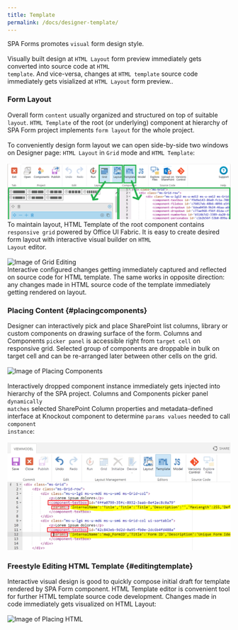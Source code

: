 ```yaml
---
title: Template
permalink: /docs/designer-template/
---
```


SPA Forms promotes <code>visual</code> form design style. 
<br/>
<br/>
Visually built design at <code>HTML Layout</code> form preview immediately gets converted into source code at <code>HTML template</code>. And vice-versa, changes at <code>HTML template</code> source code immediately gets visialized at <code>HTML Layout</code> form preview..
### Form Layout
Overall form <code>content</code> usually organized and structured on top of suitable <code>layout</code>. <code>HTML Template</code> of the root (or underlying) component at hierarchy of SPA Form project implements <code>form layout</code> for the whole project.
<br/>
<br/>
To conveniently design form layout we can open side-by-side two windows on Designer page: <code>HTML Layout</code> in <code>Grid</code> mode and <code>HTML Template</code>: 
<br/>
<br/>
![Image of Layout Ribbon](/img/form-ribbon-layout.png)
<br/>
To maintain layout, HTML Template of the root component contains <code>responsive grid</code> powered by Office UI Fabric. It is easy to create desired form layout with interactive visual builder on <code>HTML Layout</code> editor. 
<br/>
<br/>
![Image of Grid Editing](/img/form-gridediting.gif)
<br/>
Interactive configured changes getting immediately captured and reflected on source code for HTML template. The same works in opposite direction: any changes made in HTML source code of the template immediately getting rendered on layout.

### Placing Content {#placingcomponents}

Designer can interactively pick and place SharePoint list columns, library or custom components on drawing surface of the form. Columns and Components <code>picker panel</code> is accessible right from <code>target cell</code> on responsive grid. Selected group of components are droppable in bulk on target cell and can be re-arranged later between other cells on the grid. 
<br/>
<br/>
![Image of Placing Components](/img/form-placingcomponents2.gif)
<br/>
<br/>
Interactively dropped component instance immediately gets injected into hierarchy of the SPA project. Columns and Components picker panel <code>dynamically matches</code> selected SharePoint Column properties and metadata-defined interface at Knockout component to determine <code>params values</code> needed to call <code>component instance</code>:
<br/>
<br/> 
![Image of Component HTML](/img/form-component-html.png)
 
### Freestyle Editing HTML Template {#editingtemplate}
Interactive visual design is good to quickly compose initial draft for template rendered by SPA Form component. HTML Template editor is convenient tool for further HTML template source code development. Changes made in code immediately gets visualized on HTML Layout: 
<br/>
<br/>
![Image of Placing HTML](/img/form-placinghtml.gif)

